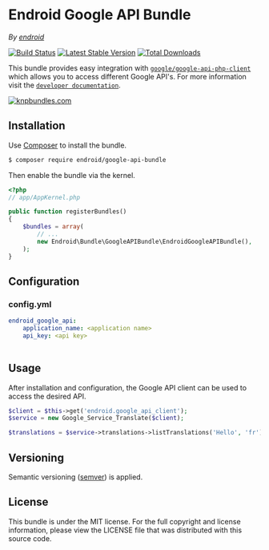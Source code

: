 Endroid Google API Bundle
=========================

*By [endroid](http://endroid.nl/)*

[![Build Status](https://secure.travis-ci.org/endroid/EndroidGoogleAPIBundle.png)](http://travis-ci.org/endroid/EndroidGoogleAPIBundle)
[![Latest Stable Version](https://poser.pugx.org/endroid/google-api-bundle/v/stable.png)](https://packagist.org/packages/endroid/google-api-bundle)
[![Total Downloads](https://poser.pugx.org/endroid/google-api-bundle/downloads.png)](https://packagist.org/packages/endroid/google-api-bundle)

This bundle provides easy integration with [`google/google-api-php-client`](https://github.com/google/google-api-php-client)
which allows you to access different Google API's. For more information visit the [`developer documentation`](https://developers.google.com/api-client-library/php/).

[![knpbundles.com](http://knpbundles.com/endroid/EndroidGoogleAPIBundle/badge-short)](http://knpbundles.com/endroid/EndroidGoogleAPIBundle)

## Installation

Use [Composer](https://getcomposer.org/) to install the bundle.

``` bash
$ composer require endroid/google-api-bundle
```

Then enable the bundle via the kernel.

``` php
<?php
// app/AppKernel.php

public function registerBundles()
{
    $bundles = array(
        // ...
        new Endroid\Bundle\GoogleAPIBundle\EndroidGoogleAPIBundle(),
    );
}
```

## Configuration

### config.yml

```yaml
endroid_google_api:
    application_name: <application name>
    api_key: <api key>
        
```

## Usage

After installation and configuration, the Google API client can be used to
access the desired API.

``` php
$client = $this->get('endroid.google_api_client');
$service = new Google_Service_Translate($client);

$translations = $service->translations->listTranslations('Hello', 'fr');
```

## Versioning

Semantic versioning ([semver](http://semver.org/)) is applied.

## License

This bundle is under the MIT license. For the full copyright and license information, please view the LICENSE file that
was distributed with this source code.
